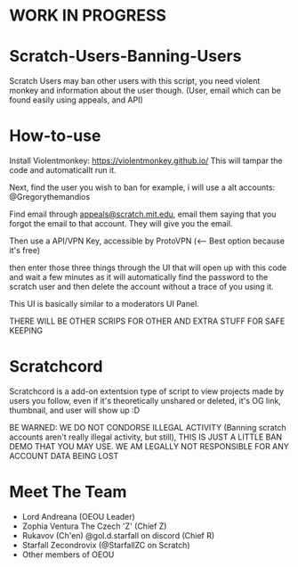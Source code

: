 # WORK IN PROGRESS
# Scratch-Users-Banning-Users
Scratch Users may ban other users with this script, you need violent monkey and information about the user though. (User, email which can be found easily using appeals, and API)


# How-to-use
Install Violentmonkey: https://violentmonkey.github.io/
This will tampar the code and automaticallt run it.

Next, find the user you wish to ban
for example, i will use a alt accounts: @Gregorythemandios

Find email through appeals@scratch.mit.edu, email them saying that you forgot the email to that account. They will give you the email.

Then use a API/VPN Key, accessible by ProtoVPN (<-- Best option because it's free)

then enter those three things through the UI that will open up with this code and wait a few minutes as it will automatically find the password to the scratch user and then delete the account without a trace of you using it.

This UI is basically similar to a moderators UI Panel. 

THERE WILL BE OTHER SCRIPS FOR OTHER AND EXTRA STUFF FOR SAFE KEEPING
# Scratchcord
Scratchcord is a add-on extentsion type of script to view projects made by users you follow, even if it's theoretically unshared or deleted, it's OG link, thumbnail, and user will show up :D

BE WARNED: WE DO NOT CONDORSE ILLEGAL ACTIVITY (Banning scratch accounts aren't really illegal activity, but still), THIS IS JUST A LITTLE BAN DEMO THAT YOU MAY USE. WE AM LEGALLY NOT RESPONSIBLE FOR ANY ACCOUNT DATA BEING LOST

# Meet The Team
- Lord Andreana (OEOU Leader)
- Zophia Ventura The Czech 'Z' (Chief Z)
- Rukavov (Ch'en) @gol.d.starfall on discord (Chief R)
- Starfall Zecondrovix (@StarfallZC on Scratch)
- Other members of OEOU
